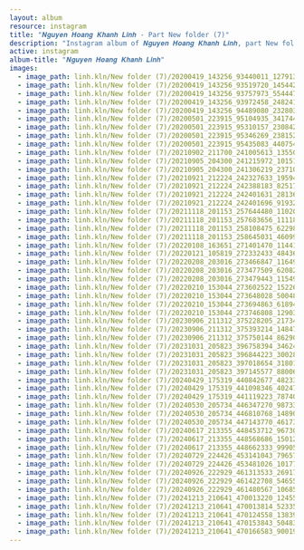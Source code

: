 ```yaml
---
layout: album
resource: instagram
title: "𝑵𝒈𝒖𝒚𝒆𝒏 𝑯𝒐𝒂𝒏𝒈 𝑲𝒉𝒂𝒏𝒉 𝑳𝒊𝒏𝒉 - Part New folder (7)"
description: "Instagram album of 𝑵𝒈𝒖𝒚𝒆𝒏 𝑯𝒐𝒂𝒏𝒈 𝑲𝒉𝒂𝒏𝒉 𝑳𝒊𝒏𝒉, part New folder (7)."
active: instagram
album-title: "𝑵𝒈𝒖𝒚𝒆𝒏 𝑯𝒐𝒂𝒏𝒈 𝑲𝒉𝒂𝒏𝒉 𝑳𝒊𝒏𝒉"
images:
  - image_path: linh.kln/New folder (7)/20200419_143256_93440011_1279136245619425_7098539873456732380_n.jpg
  - image_path: linh.kln/New folder (7)/20200419_143256_93519720_145442217029088_363917038056298022_n.jpg
  - image_path: linh.kln/New folder (7)/20200419_143256_93757973_554447725452508_41291705094332600_n.jpg
  - image_path: linh.kln/New folder (7)/20200419_143256_93972458_248241576325309_8887541907109154780_n.jpg
  - image_path: linh.kln/New folder (7)/20200419_143256_94489080_232803844450684_8284968316157707077_n.jpg
  - image_path: linh.kln/New folder (7)/20200501_223915_95104935_3417449738282426_5960915062153591178_n.jpg
  - image_path: linh.kln/New folder (7)/20200501_223915_95310157_230842458176958_6074096590093242822_n.jpg
  - image_path: linh.kln/New folder (7)/20200501_223915_95346269_238152654098694_6120511145174826885_n.jpg
  - image_path: linh.kln/New folder (7)/20200501_223915_95435083_440754573437034_2155365071578115961_n.jpg
  - image_path: linh.kln/New folder (7)/20210902_211700_241005613_1355040224898429_6603926799748026986_n.jpg
  - image_path: linh.kln/New folder (7)/20210905_204300_241215972_1015134782645149_5529324272854010418_n.jpg
  - image_path: linh.kln/New folder (7)/20210905_204300_241306219_237100581538737_3050759593642270744_n.jpg
  - image_path: linh.kln/New folder (7)/20210921_212224_242327633_195945452628712_7940363430072922295_n.jpg
  - image_path: linh.kln/New folder (7)/20210921_212224_242388183_825178791487199_104323175995099442_n.jpg
  - image_path: linh.kln/New folder (7)/20210921_212224_242401631_281361576912357_6224956283849347403_n.jpg
  - image_path: linh.kln/New folder (7)/20210921_212224_242401696_919321148997218_4978569932165958773_n.jpg
  - image_path: linh.kln/New folder (7)/20211118_201153_257644480_1102045073870015_2373533015396554682_n.jpg
  - image_path: linh.kln/New folder (7)/20211118_201153_257683656_1111801982894587_2501653565035125137_n.jpg
  - image_path: linh.kln/New folder (7)/20211118_201153_258108475_622980725403034_7166434655476807580_n.jpg
  - image_path: linh.kln/New folder (7)/20211118_201153_258645031_460991665571773_4573972241510048099_n.jpg
  - image_path: linh.kln/New folder (7)/20220108_163651_271401470_1144127062990861_6364636996247308869_n.jpg
  - image_path: linh.kln/New folder (7)/20220121_105819_272332433_484366740082772_253983796760541696_n.jpg
  - image_path: linh.kln/New folder (7)/20220208_203016_273466847_1164932197668748_4492654997998909127_n.jpg
  - image_path: linh.kln/New folder (7)/20220208_203016_273477509_620828065889607_3470789266067915734_n.jpg
  - image_path: linh.kln/New folder (7)/20220208_203016_273479443_115497081045367_3326531592740482552_n.jpg
  - image_path: linh.kln/New folder (7)/20220210_153044_273602522_152260863834245_7391718484075891582_n.jpg
  - image_path: linh.kln/New folder (7)/20220210_153044_273648028_500484118161571_5686063653195844197_n.jpg
  - image_path: linh.kln/New folder (7)/20220210_153044_273694863_618948535864934_2855448312811772972_n.jpg
  - image_path: linh.kln/New folder (7)/20220210_153044_273746808_1290360661431738_4143907506082550176_n.jpg
  - image_path: linh.kln/New folder (7)/20230906_211312_375228205_2173499702843335_1762608572225186665_n.jpg
  - image_path: linh.kln/New folder (7)/20230906_211312_375393214_1484772305631364_6854945639082381106_n.jpg
  - image_path: linh.kln/New folder (7)/20230906_211312_375750144_862902084759145_6366936761604698234_n.jpg
  - image_path: linh.kln/New folder (7)/20231031_205823_396758394_346247527883726_6372858371817050407_n.jpg
  - image_path: linh.kln/New folder (7)/20231031_205823_396844223_300287289475205_8447615496770215475_n.jpg
  - image_path: linh.kln/New folder (7)/20231031_205823_397018654_318014597617646_3150396411875957366_n.jpg
  - image_path: linh.kln/New folder (7)/20231031_205823_397145577_880062579967327_3035607775511125576_n.jpg
  - image_path: linh.kln/New folder (7)/20240429_175319_440842677_482335480898869_1993185863131197946_n.jpg
  - image_path: linh.kln/New folder (7)/20240429_175319_441098346_402476416026013_6558302539593473767_n.jpg
  - image_path: linh.kln/New folder (7)/20240429_175319_441119223_787409426671718_2570834294093946255_n.jpg
  - image_path: linh.kln/New folder (7)/20240530_205734_446347270_987335316347235_8782330038150778345_n.jpg
  - image_path: linh.kln/New folder (7)/20240530_205734_446810768_1489070658383197_3342566405808751949_n.jpg
  - image_path: linh.kln/New folder (7)/20240530_205734_447143770_461734843207526_284287115126052534_n.jpg
  - image_path: linh.kln/New folder (7)/20240617_213355_448453712_967300185088939_1377050709374874833_n.jpg
  - image_path: linh.kln/New folder (7)/20240617_213355_448568686_1501209744123077_8785581981677725273_n.jpg
  - image_path: linh.kln/New folder (7)/20240617_213355_448662333_999053271437169_4624253945106742929_n.jpg
  - image_path: linh.kln/New folder (7)/20240729_224426_453141043_796578662647189_8864741830897018505_n.jpg
  - image_path: linh.kln/New folder (7)/20240729_224426_453481026_1017713386146971_8692235049244791004_n.jpg
  - image_path: linh.kln/New folder (7)/20240926_222929_461313533_26917475164567659_1887150108378907609_n.jpg
  - image_path: linh.kln/New folder (7)/20240926_222929_461422708_546557214421388_1893798258884894603_n.jpg
  - image_path: linh.kln/New folder (7)/20240926_222929_461480567_1068515544878704_3880776848518765328_n.jpg
  - image_path: linh.kln/New folder (7)/20241213_210641_470013220_1245591950067314_4117543453256720632_n.jpg
  - image_path: linh.kln/New folder (7)/20241213_210641_470013814_523356990856490_2412667729597834881_n.jpg
  - image_path: linh.kln/New folder (7)/20241213_210641_470124558_1383970496099409_4172106608391469633_n.jpg
  - image_path: linh.kln/New folder (7)/20241213_210641_470153843_504838262601649_874936605569836101_n.jpg
  - image_path: linh.kln/New folder (7)/20241213_210641_470166583_9001973656558264_5230224979361634324_n.jpg
---
```

